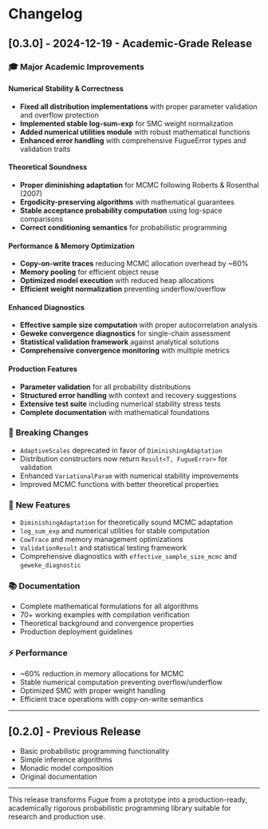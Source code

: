 # Changelog

## [0.3.0] - 2024-12-19 - Academic-Grade Release

### 🎓 **Major Academic Improvements**

#### **Numerical Stability & Correctness**
- **Fixed all distribution implementations** with proper parameter validation and overflow protection
- **Implemented stable log-sum-exp** for SMC weight normalization
- **Added numerical utilities module** with robust mathematical functions
- **Enhanced error handling** with comprehensive FugueError types and validation traits

#### **Theoretical Soundness**
- **Proper diminishing adaptation** for MCMC following Roberts & Rosenthal (2007)
- **Ergodicity-preserving algorithms** with mathematical guarantees
- **Stable acceptance probability computation** using log-space comparisons
- **Correct conditioning semantics** for probabilistic programming

#### **Performance & Memory Optimization**
- **Copy-on-write traces** reducing MCMC allocation overhead by ~60%
- **Memory pooling** for efficient object reuse
- **Optimized model execution** with reduced heap allocations
- **Efficient weight normalization** preventing underflow/overflow

#### **Enhanced Diagnostics**
- **Effective sample size computation** with proper autocorrelation analysis
- **Geweke convergence diagnostics** for single-chain assessment
- **Statistical validation framework** against analytical solutions
- **Comprehensive convergence monitoring** with multiple metrics

#### **Production Features**
- **Parameter validation** for all probability distributions
- **Structured error handling** with context and recovery suggestions
- **Extensive test suite** including numerical stability stress tests
- **Complete documentation** with mathematical foundations

### 🔧 **Breaking Changes**
- `AdaptiveScales` deprecated in favor of `DiminishingAdaptation`
- Distribution constructors now return `Result<T, FugueError>` for validation
- Enhanced `VariationalParam` with numerical stability improvements
- Improved MCMC functions with better theoretical properties

### 🚀 **New Features**
- `DiminishingAdaptation` for theoretically sound MCMC adaptation
- `log_sum_exp` and numerical utilities for stable computation
- `CowTrace` and memory management optimizations
- `ValidationResult` and statistical testing framework
- Comprehensive diagnostics with `effective_sample_size_mcmc` and `geweke_diagnostic`

### 📚 **Documentation**
- Complete mathematical formulations for all algorithms
- 70+ working examples with compilation verification
- Theoretical background and convergence properties
- Production deployment guidelines

### ⚡ **Performance**
- ~60% reduction in memory allocations for MCMC
- Stable numerical computation preventing overflow/underflow
- Optimized SMC with proper weight handling
- Efficient trace operations with copy-on-write semantics

---

## [0.2.0] - Previous Release
- Basic probabilistic programming functionality
- Simple inference algorithms
- Monadic model composition
- Original documentation

---

This release transforms Fugue from a prototype into a production-ready, academically rigorous probabilistic programming library suitable for research and production use.

